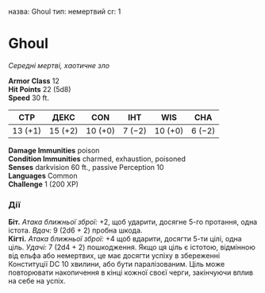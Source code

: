 назва: Ghoul тип: немертвий cr: 1

# Ghoul
_Середні мертві, хаотичне зло_

**Armor Class** 12    
**Hit Points** 22 (5d8)    
**Speed** 30 ft.

| СТР     | ДЕКС    | CON     | ІНТ    | WIS     | CHA    |
| ------- | ------- | ------- | ------ | ------- | ------ |
| 13 (+1) | 15 (+2) | 10 (+0) | 7 (−2) | 10 (+0) | 6 (−2) |

**Damage Immunities** poison    
**Condition Immunities** charmed, exhaustion, poisoned    
**Senses** darkvision 60 ft., passive Perception 10    
**Languages** Common    
**Challenge** 1 (200 XP)

### Дії
**Біт.** _Атака ближньої зброї:_ +2, щоб ударити, досягне 5-го протання, одна істота. _Вдач:_ 9 (2d6 + 2) пробна шкода.    
**Кігті.** _Атака ближньої зброї:_ +4 щоб вдарити, досягти 5-ти цілі, одна ціль. _Удачі:_ 7 (2d4 + 2) пошкодження. Якщо ця ціль є істотою, відмінною від ельфа або немертвих, це має досягти успіху в збереженні Конституції DC 10 хвилини, або бути паралізованим. Ціль може повторювати накопичення в кінці кожної своєї черги, закінчуючи вплив на себе на успіх.